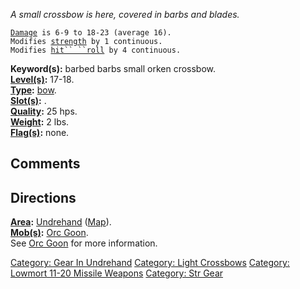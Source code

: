 *A small crossbow is here, covered in barbs and blades.*

[`Damage`](Missile_Weapon_Values.md "wikilink")` is 6-9 to 18-23 (average 16).`  
`Modifies `[`strength`](Strength.md "wikilink")` by 1 continuous.`  
`Modifies `[`hit`` ``roll`](Hit_Roll.md "wikilink")` by 4 continuous.`

**Keyword(s):** barbed barbs small orken crossbow.  
**[Level(s)](Object_Level.md "wikilink"):** 17-18.  
**[Type](:Category:_Object_Types.md "wikilink"):**
[bow](:Category:_Missile_Weapons.md "wikilink").  
**[Slot(s)](Object_Slots.md "wikilink"):** <wielded>.  
**[Quality](Object_Quality.md "wikilink"):** 25 hps.  
**[Weight](Object_Weight.md "wikilink"):** 2 lbs.  
**[Flag(s)](:Category:_Object_Flags.md "wikilink"):** none.  

## Comments

## Directions

**[Area](:Category:_Areas.md "wikilink"):**
[Undrehand](:Category:_Undrehand.md "wikilink")
([Map](Undrehand_Map.md "wikilink")).  
**[Mob(s)](:Category:_Mobs.md "wikilink"):** [Orc
Goon](Orc_Goon "wikilink").  
See [Orc Goon](Orc_Goon "wikilink") for more information.  

[Category: Gear In Undrehand](Category:_Gear_In_Undrehand "wikilink")
[Category: Light Crossbows](Category:_Light_Crossbows "wikilink")
[Category: Lowmort 11-20 Missile
Weapons](Category:_Lowmort_11-20_Missile_Weapons "wikilink") [Category:
Str Gear](Category:_Str_Gear "wikilink")

